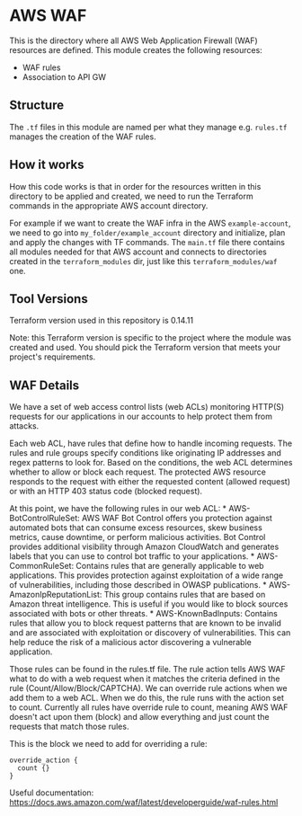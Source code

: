 # AWS WAF

This is the directory where all AWS Web Application Firewall (WAF) resources are defined. This module creates the following resources:

- WAF rules
- Association to API GW

## Structure ##

The `.tf` files in this module are named per what they manage e.g. `rules.tf` manages the creation of the WAF rules.

## How it works ##
How this code works is that in order for the resources written in this directory to be applied and created, we need to run the Terraform commands in the appropriate AWS account directory. 

For example if we want to create the WAF infra in the AWS `example-account`, we need to go into `my_folder/example_account` directory and initialize, plan and apply the changes with TF commands. The `main.tf` file there contains all modules needed for that AWS account and connects to directories created in the `terraform_modules` dir, just like this `terraform_modules/waf` one.
## Tool Versions ##
Terraform version used in this repository is 0.14.11

Note: this Terraform version is specific to the project where the module was created and used.
You should pick the Terraform version that meets your project's requirements. 

## WAF Details

We have a set of web access control lists (web ACLs) monitoring HTTP(S) requests for our applications in our accounts to help protect them from attacks. 

Each web ACL, have rules that define how to handle incoming requests. The rules and rule groups specify conditions like originating IP addresses and regex patterns to look for. Based on the conditions, the web ACL determines whether to allow or block each request. The protected AWS resource responds to the request with either the requested content (allowed request) or with an HTTP 403 status code (blocked request). 

At this point, we have the following rules in our web ACL:
    * AWS-BotControlRuleSet: AWS WAF Bot Control offers you protection against automated bots that can consume excess resources, skew business metrics, cause downtime, or perform malicious activities. Bot Control provides additional visibility through Amazon CloudWatch and generates labels that you can use to control bot traffic to your applications.
	* AWS-CommonRuleSet: Contains rules that are generally applicable to web applications. This provides protection against exploitation of a wide range of vulnerabilities, including those described in OWASP publications.
	* AWS-AmazonIpReputationList: This group contains rules that are based on Amazon threat intelligence. This is useful if you would like to block sources associated with bots or other threats.
	* AWS-KnownBadInputs: Contains rules that allow you to block request patterns that are known to be invalid and are associated with exploitation or discovery of vulnerabilities. This can help reduce the risk of a malicious actor discovering a vulnerable application.

Those rules can be found in the rules.tf file. The rule action tells AWS WAF what to do with a web request when it matches the criteria defined in the rule (Count/Allow/Block/CAPTCHA). We can override rule actions when we add them to a web ACL. When we do this, the rule runs with the action set to count. Currently all rules have override rule to count, meaning AWS WAF doesn't act upon them (block) and allow everything and just count the requests that match those rules.

This is the block we need to add for overriding a rule:

    override_action {
      count {}
    }

Useful documentation: https://docs.aws.amazon.com/waf/latest/developerguide/waf-rules.html
